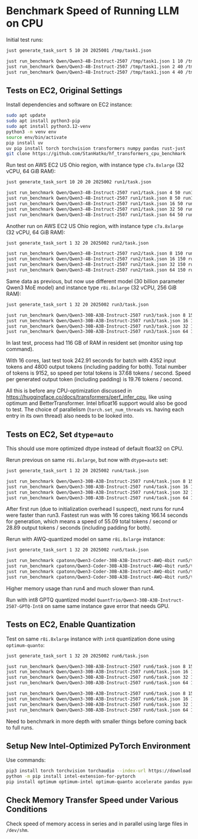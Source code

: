 # Benchmark Speed of Running LLM on CPU

Initial test runs:

```bash
just generate_task_sort 5 10 20 2025001 /tmp/task1.json

just run_benchmark Qwen/Qwen3-4B-Instruct-2507 /tmp/task1.json 1 10 /tmp/out1-1.json
just run_benchmark Qwen/Qwen3-4B-Instruct-2507 /tmp/task1.json 2 40 /tmp/out1-2.json
just run_benchmark Qwen/Qwen3-4B-Instruct-2507 /tmp/task1.json 4 40 /tmp/out1-4.json
```

## Tests on EC2, Original Settings

Install dependencies and software on EC2 instance:

```bash
sudo apt update
sudo apt install python3-pip
sudo apt install python3.12-venv
python3 -m venv env
source env/bin/activate
pip install uv
uv pip install torch torchvision transformers numpy pandas rust-just
git clone https://github.com/StanHatko/hf_transformers_cpu_benchmark
```

Run test on AWS EC2 US Ohio region, with instance type `c7a.8xlarge` (32 vCPU, 64 GiB RAM):

```bash
just generate_task_sort 10 20 20 2025002 run1/task.json

just run_benchmark Qwen/Qwen3-4B-Instruct-2507 run1/task.json 4 50 run1/out-4.json
just run_benchmark Qwen/Qwen3-4B-Instruct-2507 run1/task.json 8 50 run1/out-8.json
just run_benchmark Qwen/Qwen3-4B-Instruct-2507 run1/task.json 16 50 run1/out-16.json
just run_benchmark Qwen/Qwen3-4B-Instruct-2507 run1/task.json 32 50 run1/out-32.json
just run_benchmark Qwen/Qwen3-4B-Instruct-2507 run1/task.json 64 50 run1/out-64.json
```

Another run on AWS EC2 US Ohio region, with instance type `c7a.8xlarge` (32 vCPU, 64 GiB RAM):

```bash
just generate_task_sort 1 32 20 2025002 run2/task.json

just run_benchmark Qwen/Qwen3-4B-Instruct-2507 run2/task.json 8 150 run2/out-8.json
just run_benchmark Qwen/Qwen3-4B-Instruct-2507 run2/task.json 16 150 run2/out-16.json
just run_benchmark Qwen/Qwen3-4B-Instruct-2507 run2/task.json 32 150 run2/out-32.json
just run_benchmark Qwen/Qwen3-4B-Instruct-2507 run2/task.json 64 150 run2/out-64.json
```

Same data as previous, but now use different model (30 billion parameter Qwen3 MoE model)
and instance type `r8i.8xlarge` (32 vCPU, 256 GiB RAM):

```bash
just generate_task_sort 1 32 20 2025002 run3/task.json

just run_benchmark Qwen/Qwen3-30B-A3B-Instruct-2507 run3/task.json 8 150 run3/out-8.json
just run_benchmark Qwen/Qwen3-30B-A3B-Instruct-2507 run3/task.json 16 150 run3/out-16.json
just run_benchmark Qwen/Qwen3-30B-A3B-Instruct-2507 run3/task.json 32 150 run3/out-32.json
just run_benchmark Qwen/Qwen3-30B-A3B-Instruct-2507 run3/task.json 64 150 run3/out-64.json
```

In last test, process had 116 GB of RAM in resident set (monitor using top command).

With 16 cores, last test took 242.91 seconds for batch with 4352 input tokens and
4800 output tokens (including padding for both).
Total number of tokens is 9152, so speed per total tokens is 37.68 tokens / second.
Speed per generated output token (including padding) is 19.76 tokens / second.

All this is before any CPU-optimization discussed in https://huggingface.co/docs/transformers/perf_infer_cpu,
like using optimum and BetterTransformer.
Intel bfloat16 support would also be good to test.
The choice of parallelism (`torch.set_num_threads` vs. having each entry in its own thread)
also needs to be looked into.

## Tests on EC2, Set `dtype=auto`

This should use more optimized dtype instead of default float32 on CPU.

Rerun previous on same `r8i.8xlarge`, but now with `dtype=auto` set:

```bash
just generate_task_sort 1 32 20 2025002 run4/task.json

just run_benchmark Qwen/Qwen3-30B-A3B-Instruct-2507 run4/task.json 8 150 run4/out-8.json
just run_benchmark Qwen/Qwen3-30B-A3B-Instruct-2507 run4/task.json 16 150 run4/out-16.json
just run_benchmark Qwen/Qwen3-30B-A3B-Instruct-2507 run4/task.json 32 150 run4/out-32.json
just run_benchmark Qwen/Qwen3-30B-A3B-Instruct-2507 run4/task.json 64 150 run4/out-64.json
```

After first run (due to initialization overhead I suspect), next runs for run4 were faster than run3.
Fastest run was with 16 cores taking 166.14 seconds for generation, which means a speed of
55.09 total tokens / second or 28.89 output tokens / seconds (including padding for both).

Rerun with AWQ-quantized model on same `r8i.8xlarge` instance:

```bash
just generate_task_sort 1 32 20 2025002 run5/task.json

just run_benchmark cpatonn/Qwen3-Coder-30B-A3B-Instruct-AWQ-4bit run5/task.json 8 150 run5/out-8.json
just run_benchmark cpatonn/Qwen3-Coder-30B-A3B-Instruct-AWQ-4bit run5/task.json 16 150 run5/out-16.json
just run_benchmark cpatonn/Qwen3-Coder-30B-A3B-Instruct-AWQ-4bit run5/task.json 32 150 run5/out-32.json
just run_benchmark cpatonn/Qwen3-Coder-30B-A3B-Instruct-AWQ-4bit run5/task.json 64 150 run5/out-64.json
```

Higher memory usage than run4 and much slower than run4.

Run with int8 GPTQ quantized model `QuantTrio/Qwen3-30B-A3B-Instruct-2507-GPTQ-Int8` on same same instance
gave error that needs GPU.

## Tests on EC2, Enable Quantization

Test on same `r8i.8xlarge` instance with `int8` quantization done using `optimum-quanto`:

```bash
just generate_task_sort 1 32 20 2025002 run6/task.json

just run_benchmark Qwen/Qwen3-30B-A3B-Instruct-2507 run6/task.json 8 150 run6/out-8.json quanto_int8
just run_benchmark Qwen/Qwen3-30B-A3B-Instruct-2507 run6/task.json 16 150 run6/out-16.json quanto_int8
just run_benchmark Qwen/Qwen3-30B-A3B-Instruct-2507 run6/task.json 32 150 run6/out-32.json quanto_int8
just run_benchmark Qwen/Qwen3-30B-A3B-Instruct-2507 run6/task.json 64 150 run6/out-64.json quanto_int8

just run_benchmark Qwen/Qwen3-30B-A3B-Instruct-2507 run6/task.json 8 150 run6/out2-8.json quanto_int8
just run_benchmark Qwen/Qwen3-30B-A3B-Instruct-2507 run6/task.json 16 150 run6/out2-16.json quanto_int8
just run_benchmark Qwen/Qwen3-30B-A3B-Instruct-2507 run6/task.json 32 150 run6/out2-32.json quanto_int8
just run_benchmark Qwen/Qwen3-30B-A3B-Instruct-2507 run6/task.json 64 150 run6/out2-64.json quanto_int8
```

Need to benchmark in more depth with smaller things before coming back to full runs.

## Setup New Intel-Optimized PyTorch Environment

Use commands:

```bash
pip3 install torch torchvision torchaudio --index-url https://download.pytorch.org/whl/cpu
python -m pip install intel-extension-for-pytorch
pip install optimum optimum-intel optimum-quanto accelerate pandas pyarrow transformers
```

## Check Memory Transfer Speed under Various Conditions

Check speed of memory access in series and in parallel using large files in `/dev/shm`.
